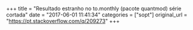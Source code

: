 +++
title = "Resultado estranho no to.monthly (pacote quantmod) série cortada"
date = "2017-06-01 11:41:34"
categories = ["sopt"]
original_url = "https://pt.stackoverflow.com/q/209273"
+++

